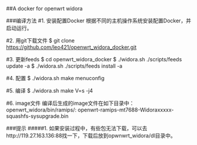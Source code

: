 ##A docker for openwrt widora

###编译方法
#1. 安装配置Docker
根据不同的主机操作系统安装配置Docker，并启动运行。

#2. 用git下载文件
$ git clone https://github.com/leo421/openwrt_widora_docker.git

#3. 更新feeds
$ cd openwrt_widora_docker
$ ./widora.sh ./scripts/feeds update -a
$ ./widora.sh ./scripts/feeds install -a

#4. 配置
$ ./widora.sh make menuconfig

#5. 编译
$ ./widora.sh make V=s -j4

#6. image文件
编译后生成的image文件在如下目录中： 
openwrt_widora/bin/ramips/: openwrt-ramips-mt7688-Widoraxxxxx-squashfs-sysupgrade.bin

###提示
#####1. 如果安装过程中，有些包无法下载，可以去http://119.27.163.136:88找一下，下载后放到opwnwrt_widora/dl目录中。

